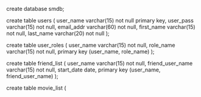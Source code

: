 create database smdb;

create table users (
 user_name         varchar(15) not null primary key,
 user_pass         varchar(15) not null,
 email_addr        varchar(60) not null,
 first_name        varchar(15) not null,
 last_name         varchar(20) not null
);

create table user_roles (
 user_name         varchar(15) not null,
 role_name         varchar(15) not null,
 primary key (user_name, role_name)
);

create table friend_list (
 user_name         varchar(15) not null,
 friend_user_name  varchar(15) not null,
 start_date        date,
 primary key (user_name, friend_user_name)
);

create table movie_list (

